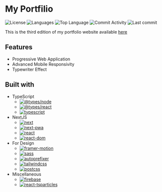 # My Portfilio

![License](https://img.shields.io/github/license/zS1L3NT/web-next-portfolio?style=for-the-badge) ![Languages](https://img.shields.io/github/languages/count/zS1L3NT/web-next-portfolio?style=for-the-badge) ![Top Language](https://img.shields.io/github/languages/top/zS1L3NT/web-next-portfolio?style=for-the-badge) ![Commit Activity](https://img.shields.io/github/commit-activity/y/zS1L3NT/web-next-portfolio?style=for-the-badge) ![Last commit](https://img.shields.io/github/last-commit/zS1L3NT/web-next-portfolio?style=for-the-badge)

This is the third edition of my portfolio website available [here](https://www.zectan.com)

## Features

-   Progressive Web Application
-   Advanced Mobile Responsivity
-   Typewriter Effect

## Built with

-   TypeScript
    -   [![@types/node](https://img.shields.io/github/package-json/dependency-version/zS1L3NT/web-next-portfolio/dev/@types/node?style=flat-square)](https://npmjs.com/package/@types/node)
    -   [![@types/react](https://img.shields.io/github/package-json/dependency-version/zS1L3NT/web-next-portfolio/dev/@types/react?style=flat-square)](https://npmjs.com/package/@types/react)
    -   [![typescript](https://img.shields.io/github/package-json/dependency-version/zS1L3NT/web-next-portfolio/dev/typescript?style=flat-square)](https://npmjs.com/package/typescript)
-   NextJS
    -   [![next](https://img.shields.io/github/package-json/dependency-version/zS1L3NT/web-next-portfolio/next?style=flat-square)](https://npmjs.com/package/next)
    -   [![next-pwa](https://img.shields.io/github/package-json/dependency-version/zS1L3NT/web-next-portfolio/next-pwa?style=flat-square)](https://npmjs.com/package/next-pwa)
    -   [![react](https://img.shields.io/github/package-json/dependency-version/zS1L3NT/web-next-portfolio/react?style=flat-square)](https://npmjs.com/package/react)
    -   [![react-dom](https://img.shields.io/github/package-json/dependency-version/zS1L3NT/web-next-portfolio/react-dom?style=flat-square)](https://npmjs.com/package/react-dom)
-   For Design
    -   [![framer-motion](https://img.shields.io/github/package-json/dependency-version/zS1L3NT/web-next-portfolio/framer-motion?style=flat-square)](https://npmjs.com/package/framer-motion)
    -   [![sass](https://img.shields.io/github/package-json/dependency-version/zS1L3NT/web-next-portfolio/sass?style=flat-square)](https://npmjs.com/package/sass)
    -   [![autoprefixer](https://img.shields.io/github/package-json/dependency-version/zS1L3NT/web-next-portfolio/dev/autoprefixer?style=flat-square)](https://npmjs.com/package/autoprefixer)
    -   [![tailwindcss](https://img.shields.io/github/package-json/dependency-version/zS1L3NT/web-next-portfolio/dev/tailwindcss?style=flat-square)](https://npmjs.com/package/tailwindcss)
    -   [![postcss](https://img.shields.io/github/package-json/dependency-version/zS1L3NT/web-next-portfolio/peer/postcss?style=flat-square)](https://npmjs.com/package/postcss)
-   Miscellaneous
    -   [![firebase](https://img.shields.io/github/package-json/dependency-version/zS1L3NT/web-next-portfolio/firebase?style=flat-square)](https://npmjs.com/package/firebase)
    -   [![react-tsparticles](https://img.shields.io/github/package-json/dependency-version/zS1L3NT/web-next-portfolio/react-tsparticles?style=flat-square)](https://npmjs.com/package/react-tsparticles)
